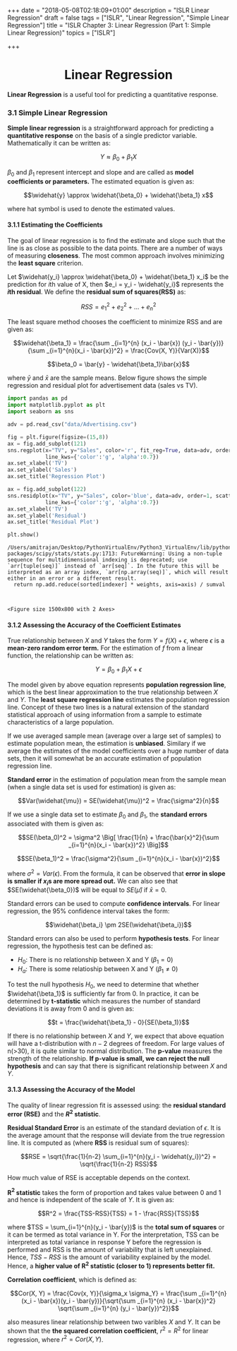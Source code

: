 +++
date = "2018-05-08T02:18:09+01:00"
description = "ISLR Linear Regression"
draft = false
tags = ["ISLR", "Linear Regression", "Simple Linear Regression"]
title = "ISLR Chapter 3: Linear Regression (Part 1: Simple Linear Regression)"
topics = ["ISLR"]

+++

<h1><center>Linear Regression</center></h1>

<b>Linear Regression</b> is a useful tool for predicting a quantitative response.

### 3.1 Simple Linear Regression

<b>Simple linear regression</b> is a straightforward approach for predicting a <b>quantitative response</b> on the basis of a single predictor variable. Mathematically it can be written as:

$$Y \approx \beta_0 + \beta_1 X$$

$\beta_0$ and $\beta_1$ represent intercept and slope and are called as <b>model coefficients or parameters.</b> The estimated equation is given as:

$$\widehat{y} \approx \widehat{\beta_0} + \widehat{\beta_1} x$$

where hat symbol is used to denote the estimated values.

#### 3.1.1 Estimating the Coefficients

The goal of linear regression is to find the estimate and slope such that the line is as close as possible to the data points. There are a number of ways of measuring <b>closeness</b>. The most common approach involves minimizing the <b>least square</b> criterion.

Let $\widehat{y_i} \approx \widehat{\beta_0} + \widehat{\beta_1} x_i$ be the prediction for $i$th value of X, then $e_i = y_i - \widehat{y_i}$ represents the <b>$i$th residual</b>. We define the <b>residual sum of squares(RSS)</b> as:

$$RSS = e_1^2 + e_2^2 + ... + e_n^2$$

The least square method chooses the coefficient to minimize RSS and are given as:

$$\widehat{\beta_1} = \frac{\sum _{i=1}^{n} (x_i - \bar{x}) (y_i - \bar{y})}{\sum _{i=1}^{n}(x_i - \bar{x})^2} =
\frac{Cov(X, Y)}{Var(X)}$$

$$\beta_0 = \bar{y} - \widehat{\beta_1}\bar{x}$$

where $\bar{y}$ and $\bar{x}$ are the sample means. Below figure shows the simple regression and residual plot for advertisement data (sales vs TV).


```python
import pandas as pd
import matplotlib.pyplot as plt
import seaborn as sns

adv = pd.read_csv("data/Advertising.csv")

fig = plt.figure(figsize=(15,8))
ax = fig.add_subplot(121)
sns.regplot(x="TV", y="Sales", color='r', fit_reg=True, data=adv, order=1, scatter_kws={'alpha':0.4},
            line_kws={'color':'g', 'alpha':0.7})
ax.set_xlabel('TV')
ax.set_ylabel('Sales')
ax.set_title('Regression Plot')

ax = fig.add_subplot(122)
sns.residplot(x="TV", y="Sales", color='blue', data=adv, order=1, scatter_kws={'alpha':0.4},
            line_kws={'color':'g', 'alpha':0.7})
ax.set_xlabel('TV')
ax.set_ylabel('Residual')
ax.set_title('Residual Plot')

plt.show()
```

    /Users/amitrajan/Desktop/PythonVirtualEnv/Python3_VirtualEnv/lib/python3.6/site-packages/scipy/stats/stats.py:1713: FutureWarning: Using a non-tuple sequence for multidimensional indexing is deprecated; use `arr[tuple(seq)]` instead of `arr[seq]`. In the future this will be interpreted as an array index, `arr[np.array(seq)]`, which will result either in an error or a different result.
      return np.add.reduce(sorted[indexer] * weights, axis=axis) / sumval



    <Figure size 1500x800 with 2 Axes>


#### 3.1.2 Assessing the Accuracy of the Coefficient Estimates

True relationship between $X$ and $Y$ takes the form $Y = f(X) + \epsilon$, where $\epsilon$ is a <b>mean-zero random error term.</b> For the estimation of $f$ from a linear function, the relationship can be written as:

$$Y = \beta_0 + \beta_1 X + \epsilon$$

The model given by above equation represents <b>population regression line</b>, which is the best linear approximation to the true relationship between $X$ and $Y$. The <b>least square regression line</b> estimates the population regression line. Concept of these two lines is a natural extension of the standard statistical approach of using information from a sample to estimate characteristics of a large population.

If we use averaged sample mean (average over a large set of samples) to estimate population mean, the estimation is <b>unbiased</b>. Similary if we average the estimates of the model coefficients over a huge number of data sets, then it will somewhat be an accurate estimation of population regression line.

<b>Standard error</b> in the estimation of population mean from the sample mean (when a single data set is used for estimation) is given as:

$$Var(\widehat{\mu}) = SE(\widehat{\mu})^2 = \frac{\sigma^2}{n}$$

If we use a single data set to estimate $\beta_0$ and $\beta_1$, the <b>standard errors</b> associated with them is given as:

$$SE(\beta_0)^2 = \sigma^2 \Big[ \frac{1}{n} + \frac{\bar{x}^2}{\sum _{i=1}^{n}(x_i - \bar{x})^2} \Big]$$

$$SE(\beta_1)^2 = \frac{\sigma^2}{\sum _{i=1}^{n}(x_i - \bar{x})^2}$$

where $\sigma^2 = Var(\epsilon)$. From the formula, it can be observed that <b>error in slope is smaller if $x_i$s are more spread out.</b> We can also see that $SE(\widehat{\beta_0})$ will be equal to $SE(\widehat{\mu})$ if $\bar{x} = 0$.

Standard errors can be used to compute <b>confidence intervals</b>. For linear regression, the 95% confidence interval takes the form:

$$\widehat{\beta_i} \pm 2SE(\widehat{\beta_i})$$

Standard errors can also be used to perform <b>hypothesis tests</b>. For linear regression, the hypothesis test can be defined as:

 - $H_0$: There is no relationship between X and Y ($\beta_1 = 0$)
 - $H_a$: There is some relatioship between X and Y ($\beta_1 \neq 0$)

To test the null hypothesis $H_0$, we need to determine that whether $\widehat{\beta_1}$ is sufficiently far from 0. In practice, it can be determined by <b>t-statistic</b> which measures the number of standard deviations it is away from 0 and is given as:

$$t = \frac{\widehat{\beta_1} - 0}{SE(\beta_1)}$$

If there is no relationship between $X$ and $Y$, we expect that above equation will have a t-distribution with $n-2$ degrees of freedom. For large values of n(>30), it is quite similar to normal distribution. The <b>p-value</b> measures the strength of the relationship. <b>If p-value is small, we can reject the null hypothesis</b> and can say that there is significant relationship between $X$ and $Y$.

#### 3.1.3 Assessing the Accuracy of the Model

The quality of linear regression fit is assessed using: the <b>residual standard error (RSE)</b> and the <b>$R^2$ statistic</b>.

<b>Residual Standard Error</b> is an estimate of the standard deviation of $\epsilon$. It is the average amount that the response will deviate from the true regression line. It is computed as (where <b>RSS</b> is residual sum of squares):

$$RSE = \sqrt{\frac{1}{n-2} \sum_{i=1}^{n}(y_i - \widehat{y_i})^2} = \sqrt{\frac{1}{n-2} RSS}$$

How much value of RSE is acceptable depends on the context.

<b>R$^2$ statistic</b> takes the form of proportion and takes value between 0 and 1 and hence is independent of the scale of $Y$. It is given as:

$$R^2 = \frac{TSS-RSS}{TSS} = 1 - \frac{RSS}{TSS}$$

where $TSS = \sum_{i=1}^{n}(y_i - \bar{y})$ is the <b>total sum of squares</b> or it can be termed as total variance in Y. For the interpretation, TSS can be interpreted as total variance in response Y before the regression is performed and RSS is the amount of variability that is left unexplained. Hence, $TSS-RSS$ is the amount of variability explained by the model. Hence, a <b>higher value of R$^2$ statistic (closer to 1) represents better fit.</b>

<b>Correlation coefficient</b>, which is defined as:

$$Cor(X, Y) = \frac{Cov(x, Y)}{\sigma_x \sigma_Y} =
\frac{\sum _{i=1}^{n}(x_i - \bar{x})(y_i - \bar{y})}{\sqrt{\sum _{i=1}^{n} (x_i - \bar{x})^2} \sqrt{\sum _{i=1}^{n} (y_i - \bar{y})^2}}$$

also measures linear relationship between two varibles $X$ and $Y$. It can be shown that the <b>the squared correlation coefficient</b>, $r^2 = R^2$ for linear regression, where $r^2 = Cor(X, Y)$.
